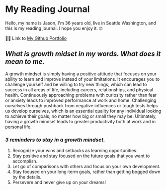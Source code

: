 # **My Reading Journal**

Hello, my name is Jason, I'm 36 years old, live in Seattle Washington, and this is my reading journal. I hope you enjoy it. :nerd_face:

:sassy_man: Link to [My Github Portfolio](https://github.com/JaseadamsDev)

## ***What is growth midset in my words. What does it mean to me.***

A growth mindset is simply having a positive attitude that focuses on your ability to learn and improve instead of your limitations. It encourages you to challenge yourself and be willing to try new things, which can lead to success in all areas of life, including careers, relationships, and physical health. Continuously approaching problems with curiosity rather than fear or anxiety leads to improved performance at work and home. Challenging ourselves through pushback from negative influences or tough tests helps us develop ourselves, which is an essential quality for any individual looking to achieve their goals, no matter how big or small they may be. Ultimately, having a growth mindset leads to greater productivity both at work and in personal life.

### ***3 reminders to stay in a growth mindset.***

1. Recognize your wins and setbacks as learning opportunities.
2. Stay positive and stay focused on the future  goals that you want to accomplish.
3. Let go of comparisons with others and focus on your own development.
4. Stay focused on your long-term goals, rather than getting bogged down by the details.
5. Persevere and never give up on your dreams!

